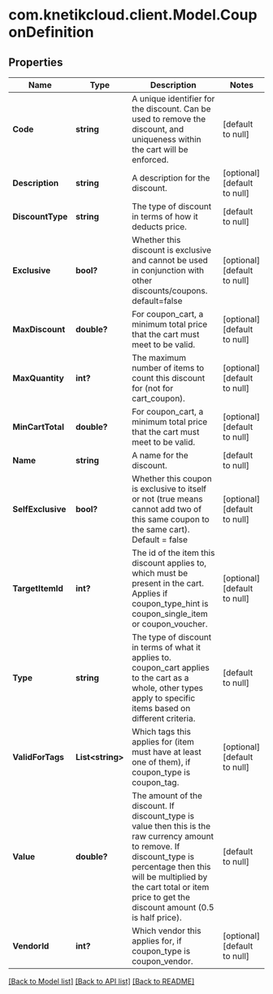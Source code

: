 # com.knetikcloud.client.Model.CouponDefinition
## Properties

Name | Type | Description | Notes
------------ | ------------- | ------------- | -------------
**Code** | **string** | A unique identifier for the discount. Can be used to remove the discount, and uniqueness within the cart will be enforced. | [default to null]
**Description** | **string** | A description for the discount. | [optional] [default to null]
**DiscountType** | **string** | The type of discount in terms of how it deducts price. | [default to null]
**Exclusive** | **bool?** | Whether this discount is exclusive and cannot be used in conjunction with other discounts/coupons. default&#x3D;false | [optional] [default to null]
**MaxDiscount** | **double?** | For coupon_cart, a minimum total price that the cart must meet to be valid. | [optional] [default to null]
**MaxQuantity** | **int?** | The maximum number of items to count this discount for (not for cart_coupon). | [optional] [default to null]
**MinCartTotal** | **double?** | For coupon_cart, a minimum total price that the cart must meet to be valid. | [optional] [default to null]
**Name** | **string** | A name for the discount. | [default to null]
**SelfExclusive** | **bool?** | Whether this coupon is exclusive to itself or not (true means cannot add two of this same coupon to the same cart).  Default &#x3D; false | [optional] [default to null]
**TargetItemId** | **int?** | The id of the item this discount applies to, which must be present in the cart. Applies if coupon_type_hint is coupon_single_item or coupon_voucher. | [optional] [default to null]
**Type** | **string** | The type of discount in terms of what it applies to. coupon_cart applies to the cart as a whole, other types apply to specific items based on different criteria. | [default to null]
**ValidForTags** | **List&lt;string&gt;** | Which tags this applies for (item must have at least one of them), if coupon_type is coupon_tag. | [optional] [default to null]
**Value** | **double?** | The amount of the discount. If discount_type is value then this is the raw currency amount to remove. If discount_type is percentage then this will be multiplied by the cart total or item price to get the discount amount (0.5 is half price). | [default to null]
**VendorId** | **int?** | Which vendor this applies for, if coupon_type is coupon_vendor. | [optional] [default to null]

[[Back to Model list]](../README.md#documentation-for-models) [[Back to API list]](../README.md#documentation-for-api-endpoints) [[Back to README]](../README.md)


